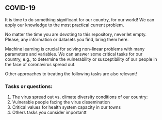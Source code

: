 ## COVID-19 

It is time to do something significant for our country, for our world! We can apply our knowledge to the most practical current problem.

No matter the time you are devoting to this repository, never let empty. Please, any information or datasets you find, bring them here.

Machine learning is crucial for solving non-linear problems with many parameters and variables. We can answer some critical tasks for our country, e.g., to determine the vulnerability or susceptibility of our people in the face of coronavirus spread out.

Other approaches to treating the following tasks are also relevant!


### Tasks or questions:

1.  The virus spread out vs. climate diversity conditions of our country: 
2.  Vulnerable people facing the virus dissemination
3.  Critical values for health system capacity in our towns
4.  Others tasks you consider importantt
